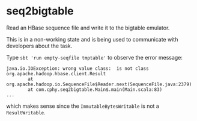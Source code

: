 # seq2bigtable

Read an HBase sequence file and write it to the bigtable emulator.

This is in a non-working state and is being used to communicate with developers about the task.

Type `sbt 'run empty-seqfile tmptable'` to observe the error message:

```
java.io.IOException: wrong value class:  is not class org.apache.hadoop.hbase.client.Result
        at org.apache.hadoop.io.SequenceFile$Reader.next(SequenceFile.java:2379)
        at com.cphy.seq2bigtable.Main$.main(Main.scala:83)
...
```
which makes sense since the `ImmutableBytesWritable` is not a `ResultWritable`.
